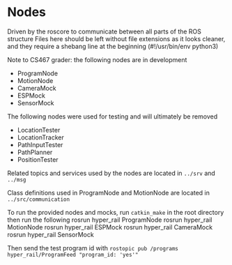 # Nodes

Driven by the roscore to communicate between all parts of the ROS structure
Files here should be left without file extensions as it looks cleaner, and they require a shebang line at the beginning (#!/usr/bin/env python3)

Note to CS467 grader: the following nodes are in development
* ProgramNode
* MotionNode
* CameraMock
* ESPMock
* SensorMock

The following nodes were used for testing and will ultimately be removed
* LocationTester
* LocationTracker
* PathInputTester
* PathPlanner
* PositionTester 

Related topics and services used by the nodes are located in `../srv` and `../msg`

Class definitions used in ProgramNode and MotionNode are located in `../src/communication`

To run the provided nodes and mocks, run `catkin_make` in the root directory then run the following
    rosrun hyper_rail ProgramNode
    rosrun hyper_rail MotionNode
    rosrun hyper_rail ESPMock
    rosrun hyper_rail CameraMock
    rosrun hyper_rail SensorMock

Then send the test program id with `rostopic pub /programs hyper_rail/ProgramFeed "program_id: 'yes'"`